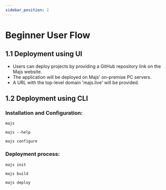 ```yaml
---
sidebar_position: 2
---
```


# Beginner User Flow

## 1.1 Deployment using UI

- Users can deploy projects by providing a GitHub repository link on the Majs website.
- The application will be deployed on Majs' on-premise PC servers.
- A URL with the top-level domain 'majs.live' will be provided.

## 1.2 Deployment using CLI

### Installation and Configuration:

```
majs
```

```
majs --help
```

```
majs configure
```

### Deployment process:

```
majs init
```

```
majs build
```

```
majs deploy
```
